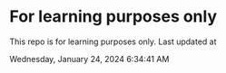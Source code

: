 # For learning purposes only
This repo is for learning purposes only.
Last updated at

Wednesday, January 24, 2024 6:34:41 AM

